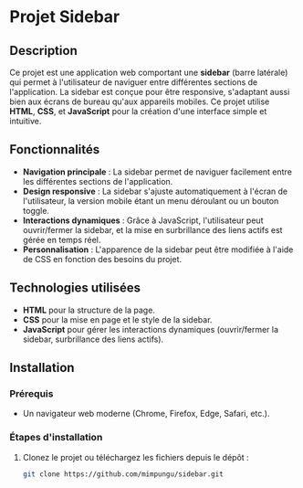 # Projet Sidebar

## Description

Ce projet est une application web comportant une **sidebar** (barre latérale) qui permet à l'utilisateur de naviguer entre différentes sections de l'application. La sidebar est conçue pour être responsive, s'adaptant aussi bien aux écrans de bureau qu'aux appareils mobiles. Ce projet utilise **HTML**, **CSS**, et **JavaScript** pour la création d'une interface simple et intuitive.

## Fonctionnalités

- **Navigation principale** : La sidebar permet de naviguer facilement entre les différentes sections de l'application.
- **Design responsive** : La sidebar s'ajuste automatiquement à l'écran de l'utilisateur, la version mobile étant un menu déroulant ou un bouton toggle.
- **Interactions dynamiques** : Grâce à JavaScript, l'utilisateur peut ouvrir/fermer la sidebar, et la mise en surbrillance des liens actifs est gérée en temps réel.
- **Personnalisation** : L'apparence de la sidebar peut être modifiée à l'aide de CSS en fonction des besoins du projet.

## Technologies utilisées

- **HTML** pour la structure de la page.
- **CSS** pour la mise en page et le style de la sidebar.
- **JavaScript** pour gérer les interactions dynamiques (ouvrir/fermer la sidebar, surbrillance des liens actifs).

## Installation

### Prérequis

- Un navigateur web moderne (Chrome, Firefox, Edge, Safari, etc.).

### Étapes d'installation

1. Clonez le projet ou téléchargez les fichiers depuis le dépôt :

   ```bash
   git clone https://github.com/mimpungu/sidebar.git
